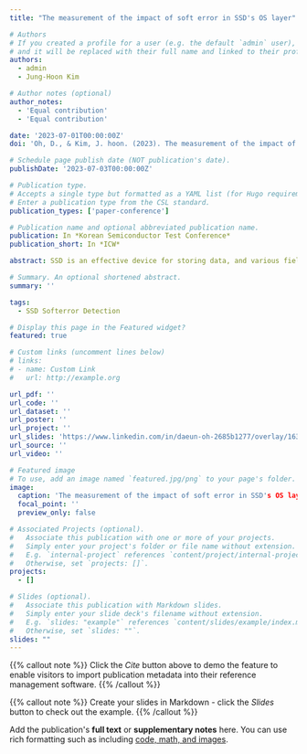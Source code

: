 ```yaml
---
title: "The measurement of the impact of soft error in SSD's OS layer"

# Authors
# If you created a profile for a user (e.g. the default `admin` user), write the username (folder name) here
# and it will be replaced with their full name and linked to their profile.
authors:
  - admin
  - Jung-Hoon Kim

# Author notes (optional)
author_notes:
  - 'Equal contribution'
  - 'Equal contribution'

date: '2023-07-01T00:00:00Z'
doi: 'Oh, D., & Kim, J. hoon. (2023). The measurement of the impact of soft error in SSD's OS layer. Korean Semiconductor Testing Society Academic Conference Proceedings, 24, 298–302.'

# Schedule page publish date (NOT publication's date).
publishDate: '2023-07-03T00:00:00Z'

# Publication type.
# Accepts a single type but formatted as a YAML list (for Hugo requirements).
# Enter a publication type from the CSL standard.
publication_types: ['paper-conference']

# Publication name and optional abbreviated publication name.
publication: In *Korean Semiconductor Test Conference*
publication_short: In *ICW*

abstract: SSD is an effective device for storing data, and various fields have chosen to use SSD. However, as the hardware components of SSD get more concentrated, SSD becomes more vulnerable to soft errors. A soft error on the SSD can cause malfunctions and SSD performance reductions. Previous studies investigated the impact of soft error on the application level. However, this study investigates the effect of soft error at the OS level. The experiment uses an in-house simulator, Flash OS, and a soft error manager, which is the overall executor of the investigation. While a virtual SSD, which is Flash OS, runs its task, the soft error manager injects a soft error by changing the context information of the task thread of the SSD. After the soft error occurs, the soft error manager traces errors in the OS layer. This process can measure the sensitivity of the OS component by the type of soft error injected task. The result shows that the vulnerability is concentrated on a particular OS component, depending on the task. Surprisingly, 68-71% of errors occurred in the most vulnerable OS component. This fact can hint at finding an effective and reliable method at the OS level to protect software functions from soft errors.

# Summary. An optional shortened abstract.
summary: ''

tags:
  - SSD Softerror Detection

# Display this page in the Featured widget?
featured: true

# Custom links (uncomment lines below)
# links:
# - name: Custom Link
#   url: http://example.org

url_pdf: ''
url_code: ''
url_dataset: ''
url_poster: ''
url_project: ''
url_slides: 'https://www.linkedin.com/in/daeun-oh-2685b1277/overlay/1635555937294/single-media-viewer/?profileId=ACoAAEOKrzABAVIVIO792m4F8SsG0b7EGzfCUpQ'
url_source: ''
url_video: ''

# Featured image
# To use, add an image named `featured.jpg/png` to your page's folder.
image:
  caption: 'The measurement of the impact of soft error in SSD's OS layer'
  focal_point: ''
  preview_only: false

# Associated Projects (optional).
#   Associate this publication with one or more of your projects.
#   Simply enter your project's folder or file name without extension.
#   E.g. `internal-project` references `content/project/internal-project/index.md`.
#   Otherwise, set `projects: []`.
projects:
  - []

# Slides (optional).
#   Associate this publication with Markdown slides.
#   Simply enter your slide deck's filename without extension.
#   E.g. `slides: "example"` references `content/slides/example/index.md`.
#   Otherwise, set `slides: ""`.
slides: ""
---
```


{{% callout note %}}
Click the _Cite_ button above to demo the feature to enable visitors to import publication metadata into their reference management software.
{{% /callout %}}

{{% callout note %}}
Create your slides in Markdown - click the _Slides_ button to check out the example.
{{% /callout %}}

Add the publication's **full text** or **supplementary notes** here. You can use rich formatting such as including [code, math, and images](https://docs.hugoblox.com/content/writing-markdown-latex/).
